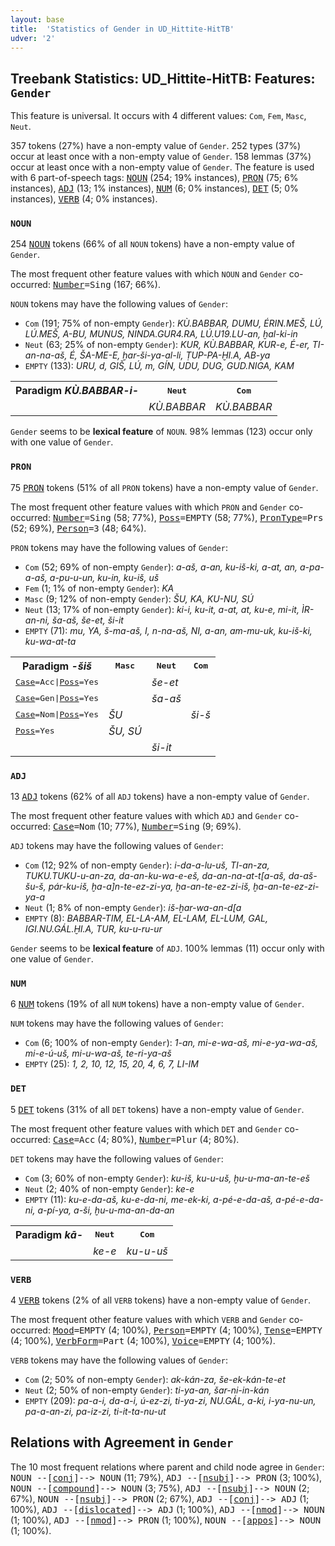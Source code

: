 ```yaml
---
layout: base
title:  'Statistics of Gender in UD_Hittite-HitTB'
udver: '2'
---
```


## Treebank Statistics: UD_Hittite-HitTB: Features: `Gender`

This feature is universal.
It occurs with 4 different values: `Com`, `Fem`, `Masc`, `Neut`.

357 tokens (27%) have a non-empty value of `Gender`.
252 types (37%) occur at least once with a non-empty value of `Gender`.
158 lemmas (37%) occur at least once with a non-empty value of `Gender`.
The feature is used with 6 part-of-speech tags: <tt><a href="hit_hittb-pos-NOUN.html">NOUN</a></tt> (254; 19% instances), <tt><a href="hit_hittb-pos-PRON.html">PRON</a></tt> (75; 6% instances), <tt><a href="hit_hittb-pos-ADJ.html">ADJ</a></tt> (13; 1% instances), <tt><a href="hit_hittb-pos-NUM.html">NUM</a></tt> (6; 0% instances), <tt><a href="hit_hittb-pos-DET.html">DET</a></tt> (5; 0% instances), <tt><a href="hit_hittb-pos-VERB.html">VERB</a></tt> (4; 0% instances).

### `NOUN`

254 <tt><a href="hit_hittb-pos-NOUN.html">NOUN</a></tt> tokens (66% of all `NOUN` tokens) have a non-empty value of `Gender`.

The most frequent other feature values with which `NOUN` and `Gender` co-occurred: <tt><a href="hit_hittb-feat-Number.html">Number</a></tt><tt>=Sing</tt> (167; 66%).

`NOUN` tokens may have the following values of `Gender`:

* `Com` (191; 75% of non-empty `Gender`): <em>KÙ.BABBAR, DUMU, ÉRIN.MEŠ, LÚ, LÚ.MEŠ, A-BU, MUNUS, NINDA.GUR4.RA, LÚ.U19.LU-an, ḫal-ki-in</em>
* `Neut` (63; 25% of non-empty `Gender`): <em>KUR, KÙ.BABBAR, KUR-e, É-er, TI-an-na-aš, É, ŠA-ME-E, ḫar-ši-ya-al-li, ṬUP-PA-ḪI.A, AB-ya</em>
* `EMPTY` (133): <em>URU, d, GIŠ, LÚ, m, GÍN, UDU, DUG, GUD.NIGA, KAM</em>

<table>
  <tr><th>Paradigm <i>KÙ.BABBAR-i-</i></th><th><tt>Neut</tt></th><th><tt>Com</tt></th></tr>
  <tr><td><tt></tt></td><td><em>KÙ.BABBAR</em></td><td><em>KÙ.BABBAR</em></td></tr>
</table>

`Gender` seems to be **lexical feature** of `NOUN`. 98% lemmas (123) occur only with one value of `Gender`.

### `PRON`

75 <tt><a href="hit_hittb-pos-PRON.html">PRON</a></tt> tokens (51% of all `PRON` tokens) have a non-empty value of `Gender`.

The most frequent other feature values with which `PRON` and `Gender` co-occurred: <tt><a href="hit_hittb-feat-Number.html">Number</a></tt><tt>=Sing</tt> (58; 77%), <tt><a href="hit_hittb-feat-Poss.html">Poss</a></tt><tt>=EMPTY</tt> (58; 77%), <tt><a href="hit_hittb-feat-PronType.html">PronType</a></tt><tt>=Prs</tt> (52; 69%), <tt><a href="hit_hittb-feat-Person.html">Person</a></tt><tt>=3</tt> (48; 64%).

`PRON` tokens may have the following values of `Gender`:

* `Com` (52; 69% of non-empty `Gender`): <em>a-aš, a-an, ku-iš-ki, a-at, an, a-pa-a-aš, a-pu-u-un, ku-in, ku-iš, uš</em>
* `Fem` (1; 1% of non-empty `Gender`): <em>KA</em>
* `Masc` (9; 12% of non-empty `Gender`): <em>ŠU, KA, KU-NU, SÚ</em>
* `Neut` (13; 17% of non-empty `Gender`): <em>ki-i, ku-it, a-at, at, ku-e, mi-it, ÌR-an-ni, ša-aš, še-et, ši-it</em>
* `EMPTY` (71): <em>mu, YA, š-ma-aš, I, n-na-aš, NI, a-an, am-mu-uk, ku-iš-ki, ku-wa-at-ta</em>

<table>
  <tr><th>Paradigm <i>-šiš</i></th><th><tt>Masc</tt></th><th><tt>Neut</tt></th><th><tt>Com</tt></th></tr>
  <tr><td><tt><tt><a href="hit_hittb-feat-Case.html">Case</a></tt><tt>=Acc</tt>|<tt><a href="hit_hittb-feat-Poss.html">Poss</a></tt><tt>=Yes</tt></tt></td><td></td><td><em>še-et</em></td><td></td></tr>
  <tr><td><tt><tt><a href="hit_hittb-feat-Case.html">Case</a></tt><tt>=Gen</tt>|<tt><a href="hit_hittb-feat-Poss.html">Poss</a></tt><tt>=Yes</tt></tt></td><td></td><td><em>ša-aš</em></td><td></td></tr>
  <tr><td><tt><tt><a href="hit_hittb-feat-Case.html">Case</a></tt><tt>=Nom</tt>|<tt><a href="hit_hittb-feat-Poss.html">Poss</a></tt><tt>=Yes</tt></tt></td><td><em>ŠU</em></td><td></td><td><em>ši-š</em></td></tr>
  <tr><td><tt><tt><a href="hit_hittb-feat-Poss.html">Poss</a></tt><tt>=Yes</tt></tt></td><td><em>ŠU, SÚ</em></td><td></td><td></td></tr>
  <tr><td><tt></tt></td><td></td><td><em>ši-it</em></td><td></td></tr>
</table>

### `ADJ`

13 <tt><a href="hit_hittb-pos-ADJ.html">ADJ</a></tt> tokens (62% of all `ADJ` tokens) have a non-empty value of `Gender`.

The most frequent other feature values with which `ADJ` and `Gender` co-occurred: <tt><a href="hit_hittb-feat-Case.html">Case</a></tt><tt>=Nom</tt> (10; 77%), <tt><a href="hit_hittb-feat-Number.html">Number</a></tt><tt>=Sing</tt> (9; 69%).

`ADJ` tokens may have the following values of `Gender`:

* `Com` (12; 92% of non-empty `Gender`): <em>i-da-a-lu-uš, TI-an-za, TUKU.TUKU-u-an-za, da-an-ku-wa-e-eš, da-an-na-at-t[a-aš, da-aš-šu-š, pár-ku-iš, ḫa-a]n-te-ez-zi-ya, ḫa-an-te-ez-zi-iš, ḫa-an-te-ez-zi-ya-a</em>
* `Neut` (1; 8% of non-empty `Gender`): <em>iš-ḫar-wa-an-d[a</em>
* `EMPTY` (8): <em>BABBAR-TIM, EL-LA-AM, EL-LAM, EL-LUM, GAL, IGI.NU.GÁL.ḪI.A, TUR, ku-u-ru-ur</em>

`Gender` seems to be **lexical feature** of `ADJ`. 100% lemmas (11) occur only with one value of `Gender`.

### `NUM`

6 <tt><a href="hit_hittb-pos-NUM.html">NUM</a></tt> tokens (19% of all `NUM` tokens) have a non-empty value of `Gender`.

`NUM` tokens may have the following values of `Gender`:

* `Com` (6; 100% of non-empty `Gender`): <em>1-an, mi-e-wa-aš, mi-e-ya-wa-aš, mi-e-ú-uš, mi-u-wa-aš, te-ri-ya-aš</em>
* `EMPTY` (25): <em>1, 2, 10, 12, 15, 20, 4, 6, 7, LI-IM</em>

### `DET`

5 <tt><a href="hit_hittb-pos-DET.html">DET</a></tt> tokens (31% of all `DET` tokens) have a non-empty value of `Gender`.

The most frequent other feature values with which `DET` and `Gender` co-occurred: <tt><a href="hit_hittb-feat-Case.html">Case</a></tt><tt>=Acc</tt> (4; 80%), <tt><a href="hit_hittb-feat-Number.html">Number</a></tt><tt>=Plur</tt> (4; 80%).

`DET` tokens may have the following values of `Gender`:

* `Com` (3; 60% of non-empty `Gender`): <em>ku-iš, ku-u-uš, ḫu-u-ma-an-te-eš</em>
* `Neut` (2; 40% of non-empty `Gender`): <em>ke-e</em>
* `EMPTY` (11): <em>ku-e-da-aš, ku-e-da-ni, me-ek-ki, a-pé-e-da-aš, a-pé-e-da-ni, a-pí-ya, a-ši, ḫu-u-ma-an-da-an</em>

<table>
  <tr><th>Paradigm <i>kā-</i></th><th><tt>Neut</tt></th><th><tt>Com</tt></th></tr>
  <tr><td><tt></tt></td><td><em>ke-e</em></td><td><em>ku-u-uš</em></td></tr>
</table>

### `VERB`

4 <tt><a href="hit_hittb-pos-VERB.html">VERB</a></tt> tokens (2% of all `VERB` tokens) have a non-empty value of `Gender`.

The most frequent other feature values with which `VERB` and `Gender` co-occurred: <tt><a href="hit_hittb-feat-Mood.html">Mood</a></tt><tt>=EMPTY</tt> (4; 100%), <tt><a href="hit_hittb-feat-Person.html">Person</a></tt><tt>=EMPTY</tt> (4; 100%), <tt><a href="hit_hittb-feat-Tense.html">Tense</a></tt><tt>=EMPTY</tt> (4; 100%), <tt><a href="hit_hittb-feat-VerbForm.html">VerbForm</a></tt><tt>=Part</tt> (4; 100%), <tt><a href="hit_hittb-feat-Voice.html">Voice</a></tt><tt>=EMPTY</tt> (4; 100%).

`VERB` tokens may have the following values of `Gender`:

* `Com` (2; 50% of non-empty `Gender`): <em>ak-kán-za, še-ek-kán-te-et</em>
* `Neut` (2; 50% of non-empty `Gender`): <em>ti-ya-an, šar-ni-in-kán</em>
* `EMPTY` (209): <em>pa-a-i, da-a-i, ú-ez-zi, ti-ya-zi, NU.GÁL, a-ki, i-ya-nu-un, pa-a-an-zi, pa-iz-zi, ti-it-ta-nu-ut</em>

## Relations with Agreement in `Gender`

The 10 most frequent relations where parent and child node agree in `Gender`:
<tt>NOUN --[<tt><a href="hit_hittb-dep-conj.html">conj</a></tt>]--> NOUN</tt> (11; 79%),
<tt>ADJ --[<tt><a href="hit_hittb-dep-nsubj.html">nsubj</a></tt>]--> PRON</tt> (3; 100%),
<tt>NOUN --[<tt><a href="hit_hittb-dep-compound.html">compound</a></tt>]--> NOUN</tt> (3; 75%),
<tt>ADJ --[<tt><a href="hit_hittb-dep-nsubj.html">nsubj</a></tt>]--> NOUN</tt> (2; 67%),
<tt>NOUN --[<tt><a href="hit_hittb-dep-nsubj.html">nsubj</a></tt>]--> PRON</tt> (2; 67%),
<tt>ADJ --[<tt><a href="hit_hittb-dep-conj.html">conj</a></tt>]--> ADJ</tt> (1; 100%),
<tt>ADJ --[<tt><a href="hit_hittb-dep-dislocated.html">dislocated</a></tt>]--> ADJ</tt> (1; 100%),
<tt>ADJ --[<tt><a href="hit_hittb-dep-nmod.html">nmod</a></tt>]--> NOUN</tt> (1; 100%),
<tt>ADJ --[<tt><a href="hit_hittb-dep-nmod.html">nmod</a></tt>]--> PRON</tt> (1; 100%),
<tt>NOUN --[<tt><a href="hit_hittb-dep-appos.html">appos</a></tt>]--> NOUN</tt> (1; 100%).

